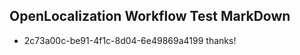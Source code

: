 ## OpenLocalization Workflow Test MarkDown
* 2c73a00c-be91-4f1c-8d04-6e49869a4199 thanks!

<!--HONumber=Jul16_HO3-->



